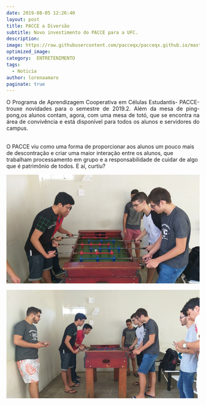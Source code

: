 ```yaml
---
date: 2019-08-05 12:26:40
layout: post
title: PACCE a Diversão
subtitle: Novo investimento do PACCE para a UFC.
description: 
image: https://raw.githubusercontent.com/pacceqx/pacceqx.github.io/master/assets/pic/2019-08-13/capa.png
optimized_image: 
category:  ENTRETENIMENTO
tags:
  - Noticia
author: lorenaamaro
paginate: true
---
```

<p style = "text-align: justify">
O Programa de Aprendizagem Cooperativa em Células Estudantis- PACCE- trouxe novidades para o semestre de 2019.2. Além da mesa de ping-pong,os alunos contam, agora, com uma mesa de totó, que se encontra na área de convivência e está  disponível para todos os alunos e servidores do campus. <br><br>

O PACCE viu como uma forma de proporcionar aos alunos um pouco mais de descontração e criar uma maior interação entre os alunos, que trabalham processamento em grupo e a responsabilidade de cuidar de algo que é patrimônio de todos. E aí, curtiu? <br>

</p>

![](https://raw.githubusercontent.com/pacceqx/pacceqx.github.io/master/assets/pic/2019-08-13/1.jpg)

![](https://raw.githubusercontent.com/pacceqx/pacceqx.github.io/master/assets/pic/2019-08-13/2.jpg)


